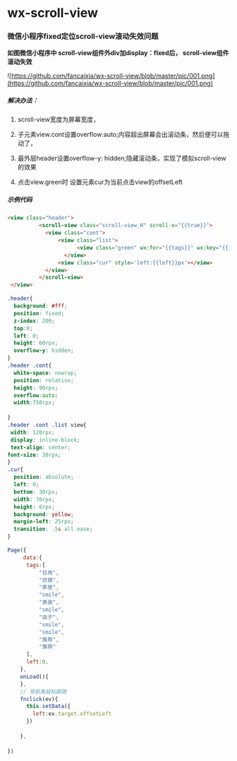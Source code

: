 # wx-scroll-view
### 微信小程序fixed定位scroll-view滚动失效问题

**如图微信小程序中 scroll-view组件外div加display：flxed后， scroll-view组件滚动失效**

![https://github.com/fancaixia/wx-scroll-view/blob/master/pic/001.png](https://github.com/fancaixia/wx-scroll-view/blob/master/pic/001.png)

##### 解决办法：

1. scroll-view宽度为屏幕宽度，

2. 子元素view.cont设置overflow:auto;内容超出屏幕会出滚动条，然后便可以拖动了，

3. 最外层header设置overflow-y: hidden;隐藏滚动条，实现了模拟scroll-view的效果

4. 点击view.green时 设置元素cur为当前点击view的offsetLeft

##### 示例代码

```html
<view class="header">
          <scroll-view class="scroll-view_H" scroll-x="{{true}}">
            <view class="cont">
                <view class="list">
                      <view class="green" wx:for="{{tags}}" wx:key="{{index}}" bindtap='fnclick'>{{item}}</view>
                  </view>
                <view class="cur" style='left:{{left}}px'></view>
            </view>
          </scroll-view>
 </view>
```
```css
.header{
  background: #fff;
  position: fixed;
  z-index: 200;
  top:0;
  left: 0;
  height: 60rpx;
  overflow-y: hidden;
}
.header .cont{
  white-space: nowrap;
  position: relative;
  height: 90rpx;
  overflow:auto;
  width:750rpx;

}
.header .cont .list view{
 width: 120rpx;
 display: inline-block;
 text-align: center;
font-size: 30rpx;
}
.cur{
  position: absolute;
  left: 0;
  bottom: 30rpx;
  width: 70rpx;
  height: 6rpx;
  background: yellow;
  margin-left: 25rpx;
  transition: .5s all ease;
}

```
```js
Page({
     data:{
      tags:[
          "日用",
          "目镜", 
          "家居", 
          "smile", 
          "男装",
          "smile",
          "虫子", 
          "smile", 
          "smile", 
          "推荐", 
          "推荐"
      ],
      left:0,
    },
    onLoad(){
    },
    // 导航条鼠标跟随
    fnclick(ev){
      this.setData({
        left:ev.target.offsetLeft
      })

    },

})
```

